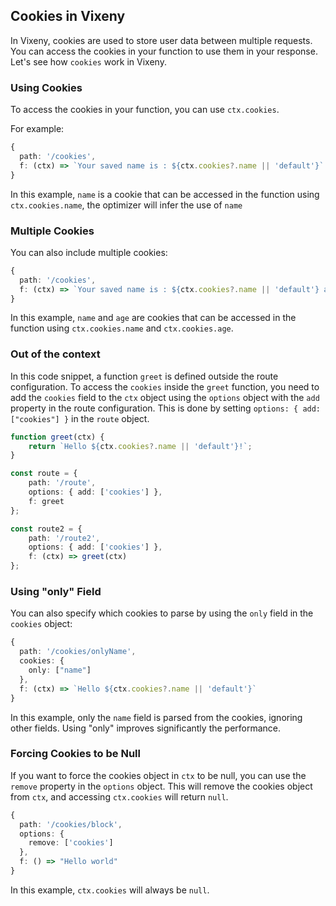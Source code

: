 ## Cookies in Vixeny

In Vixeny, cookies are used to store user data between multiple requests. You can access the cookies in your function to use them in your response. Let's see how `cookies` work in Vixeny.

### Using Cookies

To access the cookies in your function, you can use `ctx.cookies`.

For example:

```typescript
{
  path: '/cookies',
  f: (ctx) => `Your saved name is : ${ctx.cookies?.name || 'default'}`
}
```

In this example, `name` is a cookie that can be accessed in the function using `ctx.cookies.name`, the optimizer will infer the use of `name`

### Multiple Cookies

You can also include multiple cookies:

```typescript
{
  path: '/cookies',
  f: (ctx) => `Your saved name is : ${ctx.cookies?.name || 'default'} and your saved age is : ${ctx.cookies?.age || 'unknown'}`
}
```

In this example, `name` and `age` are cookies that can be accessed in the function using `ctx.cookies.name` and `ctx.cookies.age`.

### Out of the context

In this code snippet, a function `greet` is defined outside the route configuration. To access the `cookies` inside the `greet` function, you need to add the `cookies` field to the `ctx` object using the `options` object with the `add` property in the route configuration. This is done by setting `options: { add: ["cookies"] }` in the `route` object.

```typescript
function greet(ctx) {
	return `Hello ${ctx.cookies?.name || 'default'}!`;
}

const route = {
	path: '/route',
	options: { add: ['cookies'] },
	f: greet
};

const route2 = {
	path: '/route2',
	options: { add: ['cookies'] },
	f: (ctx) => greet(ctx)
};
```

### Using "only" Field

You can also specify which cookies to parse by using the `only` field in the `cookies` object:

```typescript
{
  path: '/cookies/onlyName',
  cookies: {
    only: ["name"]
  },
  f: (ctx) => `Hello ${ctx.cookies?.name || 'default'}`
}
```

In this example, only the `name` field is parsed from the cookies, ignoring other fields. Using "only" improves significantly the performance.

### Forcing Cookies to be Null

If you want to force the cookies object in `ctx` to be null, you can use the `remove` property in the `options` object. This will remove the cookies object from `ctx`, and accessing `ctx.cookies` will return `null`.

```typescript
{
  path: '/cookies/block',
  options: {
    remove: ['cookies']
  },
  f: () => "Hello world"
}
```

In this example, `ctx.cookies` will always be `null`.
